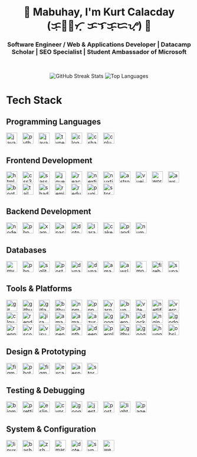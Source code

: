 <h1 align="center">👋 Mabuhay, I'm Kurt Calacday (ᜃᜓᜍ᜔ᜆ᜔ ᜃᜎᜃ᜔ᜇᜌ᜔) 🚀️ </h1>

<h3 align="center">  Software Engineer / Web & Applications Developer | Datacamp Scholar | SEO Specialist | Student Ambassador of Microsoft </h3>

<br />

<p align="center">

  <img src="https://github-readme-streak-stats.herokuapp.com/?user=KurutoDenzeru&border_radius=10&theme=codeSTACKr&hide_border=true&exclude_days=Sun%2CSat&card_width=500&card_height=220" alt="GitHub Streak Stats" />

  <img src="https://github-readme-stats.vercel.app/api/top-langs/?username=KurutoDenzeru&border_radius=10&theme=codeSTACKr&hide_border=true&&size_weight=0.15&count_weight=0.5&layout=compact&card_width=300&card_height=220" alt="Top Languages" />

</p>

# Tech Stack

## Programming Languages
<div align="left">
  <img src="https://img.shields.io/badge/java-%23ED8B00.svg?style=for-the-badge&logo=openjdk&logoColor=white" height="30" alt="java logo" />
  <img width="6" />
  <img src="https://img.shields.io/badge/Python-3776AB?logo=python&logoColor=white&style=for-the-badge" height="30" alt="python logo" />
  <img width="6" />
  <img src="https://img.shields.io/badge/JavaScript-F7DF1E?logo=javascript&logoColor=black&style=for-the-badge" height="30" alt="javascript logo" />
  <img width="6" />
  <img src="https://img.shields.io/badge/TypeScript-3178C6?logo=typescript&logoColor=white&style=for-the-badge" height="30" alt="typescript logo" />
  <img width="6" />
  <img src="https://img.shields.io/badge/C-A8B9CC?logo=c&logoColor=black&style=for-the-badge" height="30" alt="c logo" />
  <img width="6" />
  <img src="https://img.shields.io/badge/C Sharp-23960?logo=csharp&logoColor=white&style=for-the-badge" height="30" alt="csharp logo" />
  <img width="6" />
  <img src="https://img.shields.io/badge/C++-00599C?logo=cplusplus&logoColor=white&style=for-the-badge" height="30" alt="cplusplus logo" />

</div>

## Frontend Development
<div align="left">
  <img src="https://img.shields.io/badge/HTML5-E34F26?logo=html5&logoColor=white&style=for-the-badge" height="30" alt="html5 logo" />
  <img width="6" />
  <img src="https://img.shields.io/badge/CSS3-1572B6?logo=css3&logoColor=white&style=for-the-badge" height="30" alt="css3 logo" />
  <img width="6" />
  <img src="https://img.shields.io/badge/Sass-CC6699?logo=sass&logoColor=white&style=for-the-badge" height="30" alt="sass logo" />  
  <img width="6" />
  <img src="https://img.shields.io/badge/jQuery-0769AD?logo=jquery&logoColor=white&style=for-the-badge" height="30" alt="jquery logo" />
  <img width="6" />
  <img src="https://img.shields.io/badge/React-61DAFB?logo=react&logoColor=black&style=for-the-badge" height="30" alt="react logo" />
  <img width="6" />
  <img src="https://img.shields.io/badge/Next.js-000000?logo=nextdotjs&logoColor=white&style=for-the-badge" height="30" alt="nextjs logo" />
  <img width="6" />
  <img src="https://img.shields.io/badge/Nuxt-002E3B?logo=nuxt&logoColor=white&style=for-the-badge" height="30" alt="nuxtjs logo" />
  <img width="6" />
  <img src="https://img.shields.io/badge/Astro-FF5D01?logo=astro&logoColor=black&style=for-the-badge" height="30" alt="astro logo" />
  <img width="6" />
  <img src="https://img.shields.io/badge/Vue.js-4FC08D?logo=vuedotjs&logoColor=white&style=for-the-badge" height="30" alt="vuejs logo" />
  <img width="6" />
  <img src="https://img.shields.io/badge/Wordpress-21759B?logo=wordpress&logoColor=black&style=for-the-badge" height="30" alt="wordpress logo" />  
  <img width="6" />
  <img src="https://img.shields.io/badge/AWS Amplify-FF9900?logo=awsamplify&logoColor=black&style=for-the-badge" height="30" alt="awsamplify logo" />  
  <img width="6" />
  <img src="https://img.shields.io/badge/Bootstrap-7952B3?logo=bootstrap&logoColor=white&style=for-the-badge" height="30" alt="bootstrap logo" />
  <img width="6" />
  <img src="https://img.shields.io/badge/Tailwind CSS-06B6D4?logo=tailwindcss&logoColor=black&style=for-the-badge" height="30" alt="tailwindcss logo" />
  <img width="6" />
  <img src="https://img.shields.io/badge/shadcn/ui-000000?logo=shadcnui&logoColor=white&style=for-the-badge" height="30" alt="shadcnui logo" />
  <img width="6" />
  <img src="https://img.shields.io/badge/remix-%2523000.svg?style=for-the-badge&logo=remix&logoColor=white" height="30" alt="remix logo" />
  <img width="6" />
  <img src="https://img.shields.io/badge/Redux-764ABC?logo=redux&logoColor=white&style=for-the-badge" height="30" alt="redux logo" />
  <img width="6" />
  <img src="https://img.shields.io/badge/Pug-FFF?style=for-the-badge&logo=pug&logoColor=A86454" height="30" alt="pugjs logo" />
  <img width="6" />
  <img src="https://img.shields.io/badge/Storybook-FF4785?logo=storybook&logoColor=black&style=for-the-badge" height="30" alt="storybook logo" />
</div>

## Backend Development
<div align="left">
  <img src="https://img.shields.io/badge/Node.js-339933?logo=nodedotjs&logoColor=white&style=for-the-badge" height="30" alt="nodejs logo" />
  <img width="6" />
  <img src="https://img.shields.io/badge/PHP-777BB4?logo=php&logoColor=black&style=for-the-badge" height="30" alt="php logo" />
  <img width="6" />
  <img src="https://img.shields.io/badge/xampp-FB7A24.svg?style=for-the-badge&logo=xampp&logoColor=white" height="30" alt="xampp logo" />
  <img width="6" />
  <img src="https://img.shields.io/badge/apache-%23D42029.svg?style=for-the-badge&logo=apache&logoColor=white" height="30" alt="apache logo" />
  <img width="6" />
  <img src="https://img.shields.io/badge/.NET-5C2D91?style=for-the-badge&logo=.net&logoColor=white" height="30" alt="dotnetcore logo" />
  <img width="6" />
  <img src="https://img.shields.io/badge/Laravel-FF2D20?logo=laravel&logoColor=white&style=for-the-badge" height="30" alt="laravel logo" />
  <img width="6" />
  <img src="https://img.shields.io/badge/CakePHP-D33C43?logo=cakephp&logoColor=white&style=for-the-badge" height="30" alt="cakephp logo" />
  <img width="6" />
  <img src="https://img.shields.io/badge/Pandas-150458?logo=pandas&logoColor=white&style=for-the-badge" height="30" alt="pandas logo" />
  <img width="6" />
  <img src="https://img.shields.io/badge/NumPy-013243?logo=numpy&logoColor=white&style=for-the-badge" height="30" alt="numpy logo" />
</div>

## Databases
<div align="left">
  <img src="https://img.shields.io/badge/MySQL-4479A1?logo=mysql&logoColor=white&style=for-the-badge" height="30" alt="mysql logo" />
  <img width="6" />
  <img src="https://img.shields.io/badge/phpMyAdmin-6C78AF.svg?style=for-the-badge&logo=phpmyadmin&logoColor=yellow" height="30" alt="phpmyadmin logo" />  
  <img width="6" />
  <img src="https://img.shields.io/badge/SQLite-003B57?logo=sqlite&logoColor=white&style=for-the-badge" height="30" alt="sqlite logo" />
  <img width="6" />
  <img src="https://img.shields.io/badge/PostgreSQL-4169E1?logo=postgresql&logoColor=white&style=for-the-badge" height="30" alt="postgresql logo" />
  <img width="6" />
  <img src="https://img.shields.io/badge/Amazon%20DynamoDB-4053D6?style=for-the-badge&logo=Amazon%20DynamoDB&logoColor=yellow" height="30" alt="dynamodb logo" />
  <img width="6" />
  <img src="https://img.shields.io/badge/Amazon%20EC2-FF9900?style=for-the-badge&logo=amazonec2&logoColor=black" height="30" alt="dynamodb logo" />
  <img width="6" />
  <img src="https://img.shields.io/badge/Amazon S3-569A31?logo=amazons3&logoColor=white&style=for-the-badge" height="30" alt="amazons3 logo" />  
  <img width="6" />
  <img src="https://img.shields.io/badge/AWS Lambda-FF9900?logo=awslambda&logoColor=white&style=for-the-badge" height="30" alt="awslambdalogo" />
  <img width="6" />
  <img src="https://img.shields.io/badge/MongoDB-47A248?logo=mongodb&logoColor=white&style=for-the-badge" height="30" alt="mongodb logo" />
  <img width="6" />
  <img src="https://img.shields.io/badge/Firebase-FFCA28?logo=firebase&logoColor=black&style=for-the-badge" height="30" alt="firebase logo" />
  <img width="6" />
  <img src="https://img.shields.io/badge/Supabase-3ECF8E?logo=supabase&logoColor=black&style=for-the-badge" height="30" alt="supabase logo" />
</div>

## Tools & Platforms
<div align="left">
  <img src="https://img.shields.io/badge/Git-F05032?logo=git&logoColor=white&style=for-the-badge" height="30" alt="git logo" />
  <img width="6" />
  <img src="https://img.shields.io/badge/GitHub-181717?logo=github&logoColor=white&style=for-the-badge" height="30" alt="github logo" />
  <img width="6" />
  <img src="https://img.shields.io/badge/GitLab-FC6D26?logo=gitlab&logoColor=white&style=for-the-badge" height="30" alt="gitlab logo" />  
  <img width="6" />
  <img src="https://img.shields.io/badge/Bitbucket-0052CC?logo=bitbucket&logoColor=white&style=for-the-badge" height="30" alt="bitbucket logo" />
  <img width="6" />
  <img src="https://img.shields.io/badge/NPM-%23CB3837.svg?style=for-the-badge&logo=npm&logoColor=white" height="30" alt="npm logo" />
  <img width="6" />
  <img src="https://img.shields.io/badge/pnpm-%234a4a4a.svg?style=for-the-badge&logo=pnpm&logoColor=f69220" height="30" alt="pnpm logo" />
  <img width="6" />
  <img src="https://img.shields.io/badge/Yarn-2C8EBB?logo=yarn&logoColor=white&style=for-the-badge" height="30" alt="yarn logo" />
  <img width="6" />
  <img src="https://img.shields.io/badge/Bun-%23000000.svg?style=for-the-badge&logo=bun&logoColor=white" height="30" alt="bun logo" />
  <img width="6" />
  <img src="https://img.shields.io/badge/vite-%23646CFF.svg?style=for-the-badge&logo=vite&logoColor=white" height="30" alt="vite logo" />
  <img width="6" />
  <img src="https://img.shields.io/badge/netlify-00C7B7?style=for-the-badge&logo=netlify&logoColor=white" height="30" alt="netlify logo" />
  <img width="6" />
  <img src="https://img.shields.io/badge/vercel-%23000000.svg?style=for-the-badge&logo=vercel&logoColor=white" height="30" alt="vercel logo" />
  <img width="6" />
  <img src="https://img.shields.io/badge/cloudflare-F38020?style=for-the-badge&logo=cloudflare&logoColor=white" height="30" alt="cloudflare logo" />  
  <img width="6" />
  <img src="https://img.shields.io/badge/render-000000?style=for-the-badge&logo=render&logoColor=white" height="30" alt="render logo" />    
  <img width="6" />
  <img src="https://img.shields.io/badge/Jira-0052CC?logo=jira&logoColor=white&style=for-the-badge" height="30" alt="jira logo" />  
  <img width="6" />
  <img src="https://img.shields.io/badge/Amazon AWS-232F3E?logo=amazonwebservices&logoColor=white&style=for-the-badge" height="30" alt="amazonwebservices logo" />
  <img width="6" />
  <img src="https://img.shields.io/badge/amazon cognito-DD344C?logo=amazoncognito&logoColor=white&style=for-the-badge" height="30" alt="amazoncognito" />
  <img width="6" />
  <img src="https://custom-icon-badges.demolab.com/badge/Microsoft Azure-0078D4?logo=microsoftazure&logoColor=white&style=for-the-badge" height="30" alt="azure logo" />
  <img width="6" />
  <img src="https://img.shields.io/badge/Google Cloud-4285F4?logo=googlecloud&logoColor=white&style=for-the-badge" height="30" alt="googlecloud logo" />
  <img width="6" />
  <img src="https://img.shields.io/badge/Heroku-430098?logo=heroku&logoColor=white&style=for-the-badge" height="30" alt="heroku logo" />
  <img width="6" />
  <img src="https://img.shields.io/badge/Docker-2496ED?logo=docker&logoColor=white&style=for-the-badge" height="30" alt="docker logo" />
  <img width="6" />
  <img src="https://img.shields.io/badge/NGINX-009639?logo=nginx&logoColor=white&style=for-the-badge" height="30" alt="nginx logo" />
  <img width="6" />
  <img src="https://img.shields.io/badge/Godot Engine-478CBF?logo=godotengine&logoColor=white&style=for-the-badge" height="30" alt="godot logo" />
  <img width="6" />
  <img src="https://img.shields.io/badge/Ren'py-FF7F7F?logo=renpy&logoColor=white&style=for-the-badge" height="30" alt="renpy logo" />
  <img width="6" />
  <img src="https://custom-icon-badges.demolab.com/badge/Visual%20Studio%20Code-007ACC?logo=vsc&logoColor=white&style=for-the-badge" height="30" alt="vscode logo" />
  <img width="6" />
  <img src="https://custom-icon-badges.demolab.com/badge/Visual%20Studio-5C2D91?logo=visual-studio&logoColor=white&style=for-the-badge" height="30" alt="visualstudio logo" />
  <img width="6" />
  <img src="https://img.shields.io/badge/OPEN AI-412991?logo=openai&logoColor=white&style=for-the-badge" height="30" alt="openai logo" />
  <img width="6" />
  <img src="https://img.shields.io/badge/anthropic-191919?logo=anthropic&logoColor=white&style=for-the-badge" height="30" alt="anthropic logo" />
  <img width="6" />
  <img src="https://custom-icon-badges.demolab.com/badge/Deepseek-4D6BFF?logo=deepseek&logoColor=white&style=for-the-badge" height="30" alt="deepsek logo" />
  <img width="6" />
  <img src="https://img.shields.io/badge/Perplexity-1FB8CD?logo=perplexity&logoColor=white&style=for-the-badge" height="30" alt="perplexity logo" />
  <img width="6" />
  <img src="https://img.shields.io/badge/github copilot-000000?logo=githubcopilot&logoColor=white&style=for-the-badge" height="30" alt="githubcopilot logo" />  
  <img width="6" />
  <img src="https://img.shields.io/badge/Google Gemini-8E75B2?logo=googlegemini&logoColor=white&style=for-the-badge" height="30" alt="googlegemini logo" />
  <img width="6" />
  <img src="https://img.shields.io/badge/hugging face-FFD21E?logo=huggingface&logoColor=black&style=for-the-badge" height="30" alt="huggingface logo" />  
  <img width="6" />
  <img src="https://img.shields.io/badge/obsidian-7C3AED?logo=obsidian&logoColor=white&style=for-the-badge" height="30" alt="obsidian logo" />  
</div>

## Design & Prototyping
<div align="left">
  <img src="https://img.shields.io/badge/Adobe Photoshop-31A8FF?logo=adobephotoshop&logoColor=white&style=for-the-badge" height="30" alt="figma logo" />
  <img width="6" />
  <img src="https://img.shields.io/badge/photopea-18A497?logo=photopea&logoColor=white&style=for-the-badge" height="30" alt="photopea logo" />  
  <img width="6" />
  <img src="https://img.shields.io/badge/Figma-F24E1E?logo=figma&logoColor=white&style=for-the-badge" height="30" alt="figma logo" />
  <img width="6" />
  <img src="https://img.shields.io/badge/Excalidraw-6965DB?logo=excalidraw&logoColor=white&style=for-the-badge" height="30" alt="excalidraw logo" />  
  <img width="6" />
  <img src="https://img.shields.io/badge/Aseprite-FFFFFF?style=for-the-badge&logo=Aseprite&logoColor=#7D929E" height="30" alt="aesprite logo" />
  <img width="6" />
  <img src="https://img.shields.io/badge/Storybook-FF4785?logo=storybook&logoColor=black&style=for-the-badge" height="30" alt="storybook logo" />
</div>

## Testing & Debugging
<div align="left">    
  <img src="https://img.shields.io/badge/Biome-60A5FA?logo=biome&logoColor=white&style=for-the-badge" height="30" alt="biome logo" />
  <img width="6" />
  <img src="https://img.shields.io/badge/prettier-F7B93E?logo=prettier&logoColor=black&style=for-the-badge" height="30" alt="prettier logo" />  
  <img width="6" />
  <img src="https://img.shields.io/badge/eslint-4B32C3?logo=eslint&logoColor=white&style=for-the-badge" height="30" alt="eslint logo" />
  <img width="6" />
  <img src="https://img.shields.io/badge/cypress-69D3A7?logo=cypress&logoColor=black&style=for-the-badge" height="30" alt="cypress logo" />
  <img width="6" />
  <img src="https://img.shields.io/badge/Dev Tools-4285F4?logo=googlechrome&logoColor=white&style=for-the-badge" height="30" alt="googlechrome logo" />  
  <img width="6" />
  <img src="https://img.shields.io/badge/Jest-C21325?logo=jest&logoColor=white&style=for-the-badge" height="30" alt="jest logo" />
  <img width="6" />
  <img src="https://img.shields.io/badge/Postman-FF6C37?logo=postman&logoColor=black&style=for-the-badge" height="30" alt="postman logo" />
  <img width="6" />
  <img src="https://img.shields.io/badge/lighthouse-F44B21?logo=lighthouse&logoColor=white&style=for-the-badge" height="30" alt="lighthouse logo" />  
  <img width="6" />
  <img src="https://img.shields.io/badge/pagespeed insights-4285F4?logo=pagespeedinsights&logoColor=white&style=for-the-badge" height="30" alt="pagespeedinsights logo" />  
</div>

## System & Configuration
<div align="left">
  <img src="https://img.shields.io/badge/Linux-FCC624?logo=linux&logoColor=black&style=for-the-badge" height="30" alt="linux logo" />
  <img width="6" />
  <img src="https://img.shields.io/badge/GNU Bash-4EAA25?logo=gnubash&logoColor=white&style=for-the-badge" height="30" alt="bash logo" />
  <img width="6" />
  <img src="https://img.shields.io/badge/ZSH-F15A24?logo=zsh&logoColor=white&style=for-the-badge" height="30" alt="zsh logo" />  
  <img width="6" />
  <img src="https://img.shields.io/badge/Markdown-000000?logo=markdown&logoColor=white&style=for-the-badge" height="30" alt="markdown logo" /> 
  <img width="6" />
  <img src="https://img.shields.io/badge/.env-ECD53F?logo=dotenv&logoColor=black&style=for-the-badge" height="30" alt="dotenv logo" />
  <img width="6" />
  <img src="https://img.shields.io/badge/SVG-FFB13B?logo=svg&logoColor=black&style=for-the-badge" height="30" alt="svg logo" />
  <img width="6" />
  <img src="https://img.shields.io/badge/Webpack-8DD6F9?logo=webpack&logoColor=black&style=for-the-badge" height="30" alt="webpack logo" />
</div>

<!---
KurtDenzel/KurtDenzel is a ✨ special ✨ repository because its `README.md` (this file) appears on your GitHub profile.
You can click the Preview link to take a look at your changes.
--->
